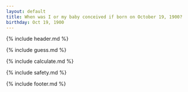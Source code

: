 ```yaml
---
layout: default
title: When was I or my baby conceived if born on October 19, 1900?
birthday: Oct 19, 1900
---
```


{% include header.md %}

{% include guess.md %}

{% include calculate.md %}

{% include safety.md %}

{% include footer.md %}



